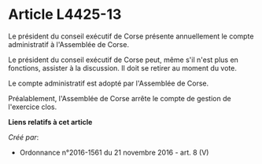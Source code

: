 # Article L4425-13

Le président du conseil exécutif de Corse présente annuellement le compte administratif à l'Assemblée de Corse. 

Le président du conseil exécutif de Corse peut, même s'il n'est plus en fonctions, assister à la discussion. Il doit se
retirer au moment du vote. 

Le compte administratif est adopté par l'Assemblée de Corse. 

Préalablement, l'Assemblée de Corse arrête le compte de gestion de l'exercice clos.

**Liens relatifs à cet article**

_Créé par_:

  - Ordonnance n°2016-1561 du 21 novembre 2016 - art. 8 (V)
